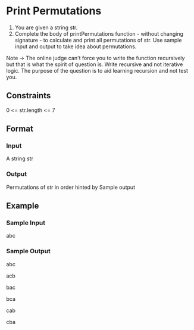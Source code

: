 # Print Permutations

1. You are given a string str.
2. Complete the body of printPermutations function - without changing signature - to calculate and print all permutations of str.
Use sample input and output to take idea about permutations.

Note -> The online judge can't force you to write the function recursively but that is what the spirit of question is. Write recursive and not iterative logic. The purpose of the question is to aid learning recursion and not test you.

## Constraints
0 <= str.length <= 7

## Format
### Input
A string str

### Output
Permutations of str in order hinted by Sample output

## Example
### Sample Input
abc

### Sample Output
abc

acb

bac

bca

cab

cba
